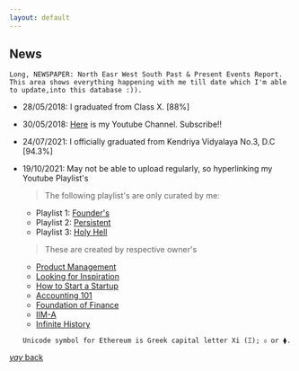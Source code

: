 ```yaml
---
layout: default
---
```


## News


```
Long, NEWSPAPER: North Easr West South Past & Present Events Report. This area shows everything happening with me till date which I'm able to update,into this database :)).
```

* 28/05/2018: I graduated from Class X. [88%]

* 30/05/2018: [Here](https://www.youtube.com/channel/UCQqa01aV7uGL68uYpo2kVkg) is my Youtube Channel. Subscribe!!

* 24/07/2021: I officially graduated from Kendriya Vidyalaya No.3, D.C [94.3%]

* 19/10/2021: May not be able to upload regularly, so hyperlinking my Youtube Playlist's
    > The following playlist's are only curated by me:
     * Playlist 1: [Founder's](https://www.youtube.com/playlist?list=PLqfZztVaqRUNmJqsQRUgajr8K9EEn0MAu)
     * Playlist 2: [Persistent](https://www.youtube.com/playlist?list=PLqfZztVaqRUMgfpyZpovJldWdPLzhN2C1)
     * Playlist 3: [Holy Hell](https://youtube.com/playlist?list=PLqfZztVaqRUM84-oTxuheUz3kkaPSYVJA)

    > These are created by respective owner's 
    
     * [Product Management](https://www.youtube.com/playlist?list=PL2Jn4_RetiGSNAfIoBVQ-SNrdNME02J5p)      
     * [Looking for Inspiration](https://www.youtube.com/playlist?list=PLJhC0rY-YEDx4pq7Ip43nsSdbo2METX4c)
     * [How to Start a Startup](https://www.youtube.com/playlist?list=PL5q_lef6zVkaTY_cT1k7qFNF2TidHCe-1)
     * [Accounting 101](https://www.youtube.com/playlist?list=PLUkh9m2BorqmKaLrNBjKtFDhpdFdi8f7C)
     * [Foundation of Finance](https://www.youtube.com/playlist?list=PLUkh9m2BorqndWimijiJ-VCAXjJUrzJQU)
     * [IIM-A](https://youtube.com/playlist?list=PL8XqTmg5WK1PNvBEDukLubPeKAFipVpaH)
     * [Infinite History](https://www.youtube.com/playlist?list=PLKHPCGvTwsmHipWKuC0odotfNhFWSjN4k)
    
      Unicode symbol for Ethereum is Greek capital letter Xi (Ξ); ⬨ or ⧫.

[_yay_ back](https://srterm.github.io/srt/)

